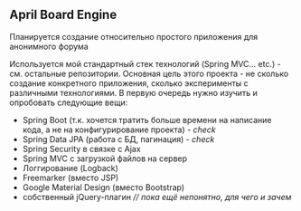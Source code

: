 ## April Board Engine
Планируется создание относительно простого приложения для анонимного форума

Используется мой стандартный стек технологий (Spring MVC... etc.) - см. остальные репозитории.
Основная цель этого проекта - не сколько создание конкретного приложения, сколько эксперименты с различными технологиями.
В первую очередь нужно изучить и опробовать следующие вещи:
- Spring Boot (т.к. хочется тратить больше времени на написание кода, а не на конфигурирование проекта) - <i>check</i>
- Spring Data JPA (работа с БД, пагинация) - <i>check</i>
- Spring Security в связке с Ajax
- Spring MVC с загрузкой файлов на сервер
- Логгирование (Logback)
- Freemarker (вместо JSP)
- Google Material Design (вместо Bootstrap)
- собственный jQuery-плагин <i>// пока ещё непонятно, для чего и зачем</i>
